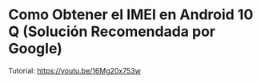 # Como Obtener el IMEI en Android 10 Q (Solución Recomendada por Google) 
Tutorial: https://youtu.be/16Mg20x753w 
